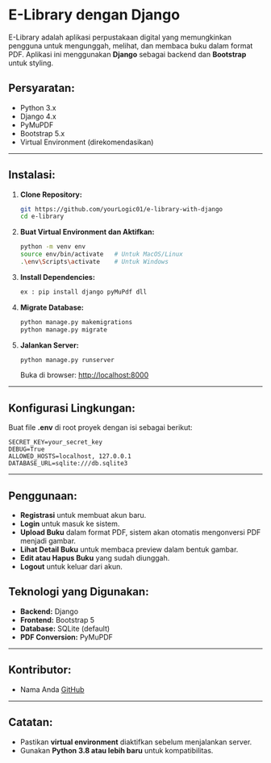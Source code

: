# E-Library dengan Django

E-Library adalah aplikasi perpustakaan digital yang memungkinkan pengguna untuk mengunggah, melihat, dan membaca buku dalam format PDF. Aplikasi ini menggunakan **Django** sebagai backend dan **Bootstrap** untuk styling.

## Persyaratan:

- Python 3.x
- Django 4.x
- PyMuPDF
- Bootstrap 5.x
- Virtual Environment (direkomendasikan)

---

## Instalasi:

1. **Clone Repository:**

   ```bash
   git https://github.com/yourLogic01/e-library-with-django
   cd e-library
   ```

2. **Buat Virtual Environment dan Aktifkan:**

   ```bash
   python -m venv env
   source env/bin/activate   # Untuk MacOS/Linux
   .\env\Scripts\activate    # Untuk Windows
   ```

3. **Install Dependencies:**

   ```bash
   ex : pip install django pyMuPdf dll
   ```

4. **Migrate Database:**

   ```bash
   python manage.py makemigrations
   python manage.py migrate
   ```

5. **Jalankan Server:**
   ```bash
   python manage.py runserver
   ```
   Buka di browser: [http://localhost:8000](http://localhost:8000)

---

## Konfigurasi Lingkungan:

Buat file **.env** di root proyek dengan isi sebagai berikut:

```
SECRET_KEY=your_secret_key
DEBUG=True
ALLOWED_HOSTS=localhost, 127.0.0.1
DATABASE_URL=sqlite:///db.sqlite3
```

---

## Penggunaan:

- **Registrasi** untuk membuat akun baru.
- **Login** untuk masuk ke sistem.
- **Upload Buku** dalam format PDF, sistem akan otomatis mengonversi PDF menjadi gambar.
- **Lihat Detail Buku** untuk membaca preview dalam bentuk gambar.
- **Edit atau Hapus Buku** yang sudah diunggah.
- **Logout** untuk keluar dari akun.

## Teknologi yang Digunakan:

- **Backend:** Django
- **Frontend:** Bootstrap 5
- **Database:** SQLite (default)
- **PDF Conversion:** PyMuPDF

---

## Kontributor:

- Nama Anda [GitHub](https://github.com/yourLogic01)

---

## Catatan:

- Pastikan **virtual environment** diaktifkan sebelum menjalankan server.
- Gunakan **Python 3.8 atau lebih baru** untuk kompatibilitas.
